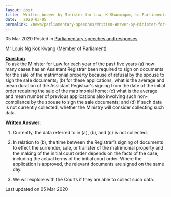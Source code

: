 ```yaml
---
layout: post
title:  Written Answer by Minister for Law, K Shanmugam, to Parliamentary Question on Cases Relating to Sale of Matrimonial Property
date:   2020-03-05
permalink: /news/parliamentary-speeches/Written-Answer-by-Minister-for-Law-K-Shanmugam-to-PQ-on-Cases-Relating-to-Sale-of-Matrimonial-Property
---
```


05 Mar 2020 Posted in [Parliamentary speeches and responses](/news/parliamentary-speeches)

Mr Louis Ng Kok Kwang (Member of Parliament) 

**<b><u>Question</u></b>**  
To ask the Minister for Law for each year of the past five years (a) how many cases has an Assistant Registrar been required to sign on documents for the sale of the matrimonial property because of refusal by the spouse to sign the sale documents; (b) for these applications, what is the average and mean duration of the Assistant Registrar's signing from the date of the initial order requiring the sale of the matrimonial home; (c) what is the average and mean number of previous applications also involving such non-compliance by the spouse to sign the sale documents; and (d) if such data is not currently collected, whether the Ministry will consider collecting such data.

**<b><u>Written Answer:</u></b>**  

1. Currently, the data referred to in (a), (b), and (c) is not collected. 

2. In relation to (b), the time between the Registrar’s signing of documents to effect the surrender, sale, or transfer of the matrimonial property and the making of the initial court order depends on the facts of the case, including the actual terms of the initial court order. Where the application is approved, the relevant documents are signed on the same day. 

3. We will explore with the Courts if they are able to collect such data.  


<p class="right-side-updated">Last updated on 05 Mar 2020</p>

